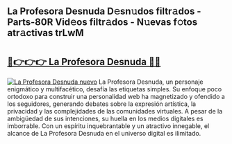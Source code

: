 ## La Profesora Desnuda D𝚎sn𝚞dos filtr𝚊dos - Parts-80R Vid𝚎os filtr𝚊dos - N𝚞evas f𝚘tos atr𝚊ctivas trLwM

# <h2><a href="http://mbaouur.tromn.icu/?c=La+Profesora+Desnuda">🔗👉👉👉 La Profesora Desnuda 🔗🔗</a></h2>

[![La Profesora Desnuda nuevo](https://i.imgur.com/pEAQMta.gif)](http://mbaouur.tromn.icu/?c=La+Profesora+Desnuda)
La Profesora Desnuda, un personaje enigmático y multifacético, desafía las etiquetas simples. Su enfoque poco ortodoxo para construir una personalidad web ha magnetizado y ofendido a los seguidores, generando debates sobre la expresión artística, la privacidad y las complejidades de las comunidades virtuales. A pesar de la ambigüedad de sus intenciones, su huella en los medios digitales es imborrable. Con un espíritu inquebrantable y un atractivo innegable, el alcance de La Profesora Desnuda en el universo digital es ilimitado.
